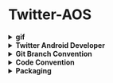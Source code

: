 # Twitter-AOS

<details>
  <summary><b>gif</b></summary>
<div markdown="1">

개발완료 후 추가

</details>
</div>

<details>
  <summary><b>Twitter Android Developer</b></summary>
<div markdown="1">
<table align="center" style = "table-layout: auto; width: 100%; table-layout: fixed;">
  <colgroup>
    <col style="width:33%"/>
    <col style="width:34%"/>
    <col style="width:33%"/>
  </colgroup>

  <tr>
    <th align="center">이혜빈</th>
    <th align="center">강원용</th>
    <th align="center">우진실</th>
  </tr>
  <tr>
    <td align="center">
     홈, 글쓰기
    </td>
    <td align="center">
     글쓰기
    </td>
    <td align="center">
     홈
    </td>
  </tr>
</table>

</details>
</div>

<details>
  <summary><b>Git Branch Convention</b></summary>
<div markdown="1">

* **Git Branch Convention**

  1. branch 이름은 snake_case 표기법 사용
  2. "feat/issue번호-이름" 으로 통일 ex) feat/1-main-activity

  * default branch: main
  * main에서 본인이 작업할 branch 생성
  * 작업 완료시 본인이 작업한 branch push 후 main으로 merge
  * merge 후 새로운 issue 생성(다음 작업에 대한 issue 생성)
  * 위 3개 과정 반복

* **Git Commit Message Convention**

  * 기본 구조

    ```
    #{issue_number} [TYPE] : subject
    body(선택사항)
    footer(선택사항)
    ```

    * issue 생성 시 부여된 issue 번호를 가지고 commit
    * issue 번호를 커밋 메시지에 위와 같이 적어주면 어떤 issue를 처리하는 작업이었는지 조회하기 쉬움

  * 예시

    ```
    // 하나의 issue 처리 및 commit
    #1 [FEAT] : MainActivity BottomNavigation 구현
    ```

    ```
    // 여러 issue 처리 및 commit
    [REFACTOR] : ReFactor Code From OtherPage
    - OtherPage : 답변하지 않은 답변도 볼 수 있도록 수정
    - OtherPage : 답변하지 않은 답변도 스크랩할 수 있도록 수정
    - modified file : OtherPageAdapter, OtherPageActivity, OtherPageViewModel, item_other_page
    issue track : #610, #612
    ```

* **Issue Number**

  * 이슈 단위 커밋으로 기능 개발을 관리함
  * Github 상에서 issue를 tracking 할 수 있게 issue 번호를 commit message에 넣음

* **Type**

  * FEAT: 새로운 기능 개발(kotlin)
  * UI: 스타일 코드 변경(xml)
  * FIX: 버그 수정
  * MODIFY: 코드 수정(kotlin)
  * CHORE: Gradle, Setting 설정
  * DOCS: 문서 수정(README.md)

* **Subject**

  * Subject는 50자 이내로 작성
  * 첫 글자는 대문자
  * 마침표(.) 찍지 않기
  * 작업 내용 명시
  * 명령조로 작성(Fixed(x), Modified(x) -> Fix(o), Modify(o))

* **Body**

  * Subject(commit 제목) 이외 부연 설명이 필요하거나 여러 issue를 한꺼번에 commit할 때 사용

  * Subject를 작성하고 엔터를 치면 다음 줄로 넘어가고 추가로 설명을 적을 수 있음

    ```
    git commit -m "#{issue_number} [TYPE] : Subject(엔터)
    Body(부연설명)"
    ```

* **Footer**

  * 처리한 issue 번호를 적을 때 사용

    ```
    #{issue_number} [TYPE] : subject
    - body(이슈1)
    - body(이슈2)
    - body(이슈3)
    issue track : #이슈1번호, #이슈2번호, #이슈3번호
    ```
  </div>
</details>
<details>
  <summary><b>Code Convention</b></summary>
<div markdown="1">


* 모든 이름은 어떤 역할을 하는지 한 눈에 알 수 있도록 한다.
* id는 중복을 막기 위해 어떤 Activity(Fragment)에서 사용 중인지 명시한다.

1. **Class file - UpperCamelCase**

   * 클래스 파일 이름은 **UpperCamelCase**로 작성

   * 전체 이름의 첫 문자를 포함한 각 단어의 첫 문자를 대문자로 표시

     ex) MainActivity, FeedFragment, CommentAdapter, etc

2. **Resource file - snake_case**

   * 리소스 파일 이름은 **snake_case**로 작성

   * 모든 단어는 소문자로, 각 단어의 구분은 언더바(_)로 표시

     ex) image_main.png, menu_main.xml, etc

3. **Layout file - snake_case**

   * 레이아웃 파일 이름 또한 **snake_case**로 작성

   * [what]_[where]

     ex) MainActivity.kt -> activity_main.xml / FeedFragment.kt -> fragment_feed.xml

   * xml 파일의 id명은 [what] _ [where] _ []

     ex) MainActivity에서 사용되는 name을 표시하는 textview -> textview_main_name

   * prifix

     Button, ImageButton -> btn / TextView -> tv_ / ImageView -> iv_ / EditText -> et_
  <br>
     ConstraintLayout -> cl_ / LinerLayout -> ll_ / BottomNavigationView -> bnv_

4. **Method - lowerCamelCase**

   * 메서드 이름은 **lowerCamelCase**로 작성

   * 전체 이름의 첫 문자를 소문자로, 나머지 각 단어의 첫 문자는 대문자로 표시

   * 동사로 시작하는 형태를 사용하되, 동사 원형만 사용

     ex) getUserInfo, showList

   * 한 단어 내에서는 대소문자 미변경

   * 약어 사전에 있는 단어는 되도록 약어 사용

   * 자주 사용하는 동사는 용법에 맞게 사용

     * **show**: Invisible한 것을 Visible하게 바꾸는 동작
     * **check**: 어떤 것을 확인한 후 boolean 혹은 value로 반환하는 동작
     * **is**: 어떤 것인지 확인한 후 boolean으로 반환하는 동작
     * **has**: 어떤 것을 가지고 있는지 확인한 후 boolean으로 반환하는 동작

5. **variable / value - lowerCamelCase**

   * 변수 이름은 **lowerCamelCase**로 작성
   * 전체 이름의 첫 문자를 소문자로, 나머지 각 단어의 첫 문자는 대문자로 표시
    </div>
</details>
<details>
  <summary><b>Packaging</b></summary>
<div markdown="1">

```
🐥Twitter🐥
 ┣ 📂ui
   ┣ 📂write
   ┗ 📂main
(개발 후 추가 작성 예정)
```
  </div>
</details>

